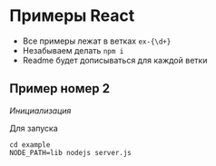 # Примеры React


* Все примеры лежат в ветках `ex-{\d+}`
* Незабываем делать `npm i` 
* Readme будет дописываться для каждой ветки

## Пример номер 2
_Инициализация_

Для запуска

    cd example    
    NODE_PATH=lib nodejs server.js